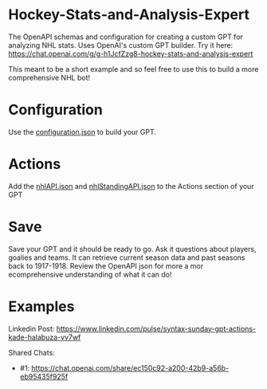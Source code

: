 # Hockey-Stats-and-Analysis-Expert
 The OpenAPI schemas and configuration for creating a custom GPT for analyzing NHL stats. Uses OpenAI's custom GPT builder. Try it here: https://chat.openai.com/g/g-h1JcfZzg8-hockey-stats-and-analysis-expert
 
 This meant to be a short example and so feel free to use this to build a more comprehensive NHL bot! 

# Configuration
 Use the [configuration.json](configuration.json) to build your GPT.

# Actions
 Add the [nhlAPI.json](nhlAPI.json) and [nhlStandingAPI.json](nhlStandingAPI.json) to the Actions section of your GPT

# Save
 Save your GPT and it should be ready to go. Ask it questions about players, goalies and teams. It can retrieve current season data and past seasons back to 1917-1918. Review the OpenAPI json for more a mor ecomprehensive understanding of what it can do!

# Examples
 Linkedin Post: https://www.linkedin.com/pulse/syntax-sunday-gpt-actions-kade-halabuza-vv7wf 
 
 Shared Chats: 
  - #1: https://chat.openai.com/share/ec150c92-a200-42b9-a56b-eb95435f925f 
